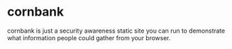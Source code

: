 # cornbank
cornbank is just a security awareness static site you can run to demonstrate what information people could gather from your browser.
